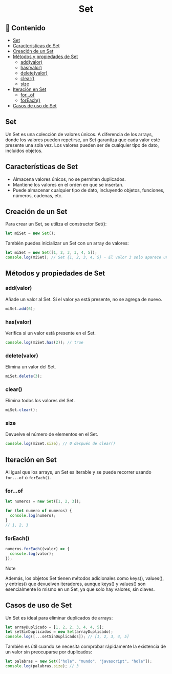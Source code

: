 <h1 align='center'>Set</h1>

<h2>📑 Contenido</h2>

- [Set](#set)
- [Características de Set](#características-de-set)
- [Creación de un Set](#creación-de-un-set)
- [Métodos y propiedades de Set](#métodos-y-propiedades-de-set)
  - [add(valor)](#addvalor)
  - [has(valor)](#hasvalor)
  - [delete(valor)](#deletevalor)
  - [clear()](#clear)
  - [size](#size)
- [Iteración en Set](#iteración-en-set)
  - [for...of](#forof)
  - [forEach()](#foreach)
- [Casos de uso de Set](#casos-de-uso-de-set)

## Set

Un Set es una colección de valores únicos. A diferencia de los arrays, donde los valores pueden repetirse, un Set garantiza que cada valor esté presente una sola vez. Los valores pueden ser de cualquier tipo de dato, incluidos objetos.

## Características de Set

- Almacena valores únicos, no se permiten duplicados.
- Mantiene los valores en el orden en que se insertan.
- Puede almacenar cualquier tipo de dato, incluyendo objetos, funciones, números, cadenas, etc.

## Creación de un Set

Para crear un Set, se utiliza el constructor Set():

```js
let miSet = new Set();
```

También puedes inicializar un Set con un array de valores:

```js
let miSet = new Set([1, 2, 3, 3, 4, 5]);
console.log(miSet); // Set {1, 2, 3, 4, 5} - El valor 3 solo aparece una vez
```

## Métodos y propiedades de Set

### add(valor)

Añade un valor al Set. Si el valor ya está presente, no se agrega de nuevo.

```js
miSet.add(6);
```

### has(valor)

Verifica si un valor está presente en el Set.

```js
console.log(miSet.has(2)); // true
```

### delete(valor)

Elimina un valor del Set.

```js
miSet.delete(3);
```

### clear()

Elimina todos los valores del Set.

```js
miSet.clear();
```

### size

Devuelve el número de elementos en el Set.

```js
console.log(miSet.size); // 0 después de clear()
```

## Iteración en Set

Al igual que los arrays, un Set es iterable y se puede recorrer usando `for...of` o `forEach()`.

### for...of

```js
let numeros = new Set([1, 2, 3]);

for (let numero of numeros) {
  console.log(numero);
}
// 1, 2, 3
```

### forEach()

```js
numeros.forEach((valor) => {
  console.log(valor);
});
```

> [!NOTE]
> Además, los objetos Set tienen métodos adicionales como keys(), values(), y entries() que devuelven iteradores, aunque keys() y values() son esencialmente lo mismo en un Set, ya que solo hay valores, sin claves.

## Casos de uso de Set

Un Set es ideal para eliminar duplicados de arrays:

```js
let arrayDuplicado = [1, 2, 2, 3, 4, 4, 5];
let setSinDuplicados = new Set(arrayDuplicado);
console.log([...setSinDuplicados]); // [1, 2, 3, 4, 5]
```

También es útil cuando se necesita comprobar rápidamente la existencia de un valor sin preocuparse por duplicados:

```js
let palabras = new Set(["hola", "mundo", "javascript", "hola"]);
console.log(palabras.size); // 3
```

